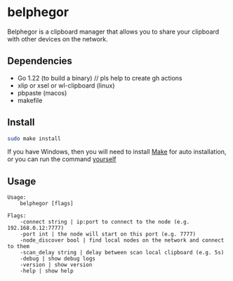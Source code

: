 # belphegor

Belphegor is a clipboard manager that allows you to share your clipboard with other devices on the network.

## Dependencies

- Go 1.22 (to build a binary) // pls help to create gh actions
- xlip or xsel or wl-clipboard (linux)
- pbpaste (macos)
- makefile

## Install

```sh
sudo make install
```

If you have Windows, then you will need to install [Make](https://stackoverflow.com/questions/2532234/how-to-run-a-makefile-in-windows) for auto installation, or you can run the command [yourself](Makefile#L27)

## Usage
```
Usage:
	belphegor [flags]

Flags:
	-connect string | ip:port to connect to the node (e.g. 192.168.0.12:7777)
	-port int | the node will start on this port (e.g. 7777)
	-node_discover bool | find local nodes on the network and connect to them
	-scan_delay string | delay between scan local clipboard (e.g. 5s)
	-debug | show debug logs
	-version | show version
	-help | show help
```
